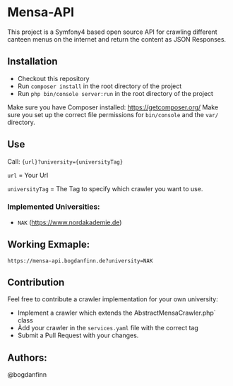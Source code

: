 # Mensa-API
This project is a Symfony4 based open source API for crawling different canteen menus on the internet and return the content as JSON Responses.

## Installation
* Checkout this repository
* Run `composer install` in the root directory of the project
* Run `php bin/console server:run` in the root directory of the project

Make sure you have Composer installed: https://getcomposer.org/
Make sure you set up the correct file permissions for `bin/console` and the `var/` directory.

## Use
Call:
`{url}?university={universityTag}`

`url` = Your Url

`universityTag` = The Tag to specify which crawler you want to use.


### Implemented Universities:
* `NAK` (https://www.nordakademie.de)

## Working Exmaple:
`https://mensa-api.bogdanfinn.de?university=NAK`

## Contribution
Feel free to contribute a crawler implementation for your own university:
* Implement a crawler which extends the AbstractMensaCrawler.php` class
* Àdd your crawler in the `services.yaml` file with the correct tag
* Submit a Pull Request with your changes.


## Authors:
@bogdanfinn
